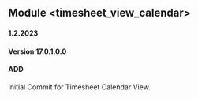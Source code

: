 ## Module <timesheet_view_calendar>

#### 1.2.2023
#### Version 17.0.1.0.0
#### ADD
Initial Commit for Timesheet Calendar View.
